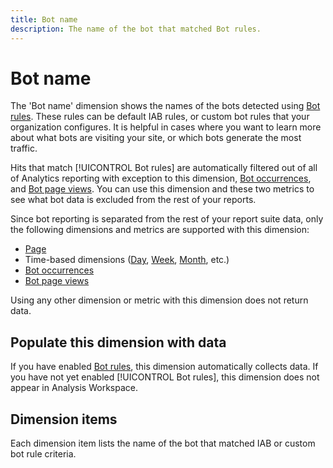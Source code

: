 ```yaml
---
title: Bot name
description: The name of the bot that matched Bot rules.
---
```

# Bot name

The 'Bot name' dimension shows the names of the bots detected using [Bot rules](/help/admin/admin/c-manage-report-suites/c-edit-report-suites/general/bot-removal/bot-rules.md). These rules can be default IAB rules, or custom bot rules that your organization configures. It is helpful in cases where you want to learn more about what bots are visiting your site, or which bots generate the most traffic.

Hits that match [!UICONTROL Bot rules] are automatically filtered out of all of Analytics reporting with exception to this dimension, [Bot occurrences](../metrics/bot-occurrences.md), and [Bot page views](../metrics/bot-page-views.md). You can use this dimension and these two metrics to see what bot data is excluded from the rest of your reports.

Since bot reporting is separated from the rest of your report suite data, only the following dimensions and metrics are supported with this dimension:

* [Page](page.md)
* Time-based dimensions ([Day](day.md), [Week](week.md), [Month](month.md), etc.)
* [Bot occurrences](../metrics/bot-occurrences.md)
* [Bot page views](../metrics/bot-page-views.md)

Using any other dimension or metric with this dimension does not return data.

## Populate this dimension with data

If you have enabled [Bot rules](/help/admin/admin/c-manage-report-suites/c-edit-report-suites/general/bot-removal/bot-rules.md), this dimension automatically collects data. If you have not yet enabled [!UICONTROL Bot rules], this dimension does not appear in Analysis Workspace.

## Dimension items

Each dimension item lists the name of the bot that matched IAB or custom bot rule criteria.
